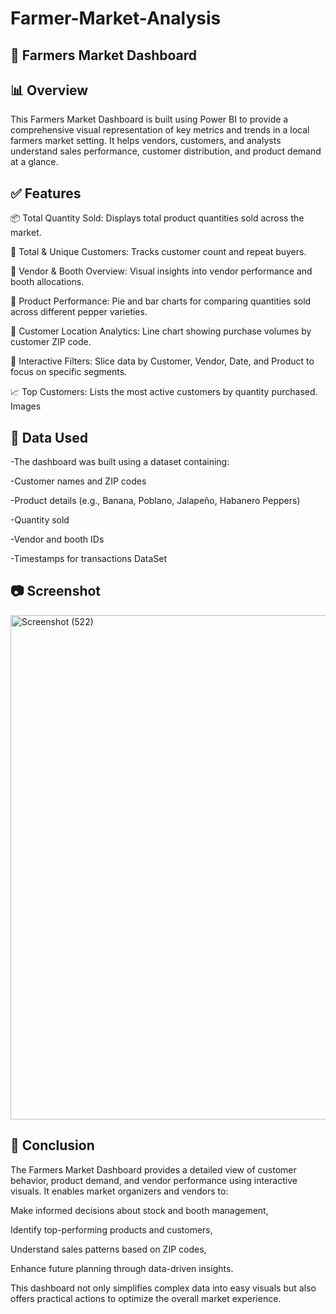 # Farmer-Market-Analysis 

## 🧺 Farmers Market Dashboard

## 📊 Overview
This Farmers Market Dashboard is built using Power BI to provide a comprehensive visual representation of key metrics and trends in a local farmers market setting. It helps vendors, customers, and analysts understand sales performance, customer distribution, and product demand at a glance.

## ✅ Features
📦 Total Quantity Sold: Displays total product quantities sold across the market.

👥 Total & Unique Customers: Tracks customer count and repeat buyers.

🏬 Vendor & Booth Overview: Visual insights into vendor performance and booth allocations.

🧅 Product Performance: Pie and bar charts for comparing quantities sold across different pepper varieties.

📍 Customer Location Analytics: Line chart showing purchase volumes by customer ZIP code.

🔄 Interactive Filters: Slice data by Customer, Vendor, Date, and Product to focus on specific segments.

📈 Top Customers: Lists the most active customers by quantity purchased.
<Images href="https://github.com/rikshithbommena/Farmer-Market-Analysis/tree/main/Images">Images<a/>

## 📁 Data Used
-The dashboard was built using a dataset containing:

-Customer names and ZIP codes

-Product details (e.g., Banana, Poblano, Jalapeño, Habanero Peppers)

-Quantity sold

-Vendor and booth IDs

-Timestamps for transactions
<Dataset href ="https://github.com/rikshithbommena/Farmer-Market-Analysis/tree/main/datasets">DataSet</a>

## 📷 Screenshot
<img width="1435" height="807" alt="Screenshot (522)" src="https://github.com/user-attachments/assets/fadac799-dd16-4339-9eb5-dbb95ae7257b" />

## 🧾 Conclusion
The Farmers Market Dashboard provides a detailed view of customer behavior, product demand, and vendor performance using interactive visuals. It enables market organizers and vendors to:

Make informed decisions about stock and booth management,

Identify top-performing products and customers,

Understand sales patterns based on ZIP codes,

Enhance future planning through data-driven insights.

This dashboard not only simplifies complex data into easy visuals but also offers practical actions to optimize the overall market experience.






